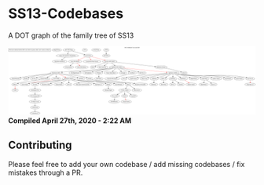 # SS13-Codebases
A DOT graph of the family tree of SS13

![Graph](https://raw.githubusercontent.com/CthulhuOnIce/SS13-Codebases/master/tree.svg?sanitize=true)
**Compiled April 27th, 2020 - 2:22 AM**

## Contributing
Please feel free to add your own codebase / add missing codebases / fix mistakes through a PR. 
